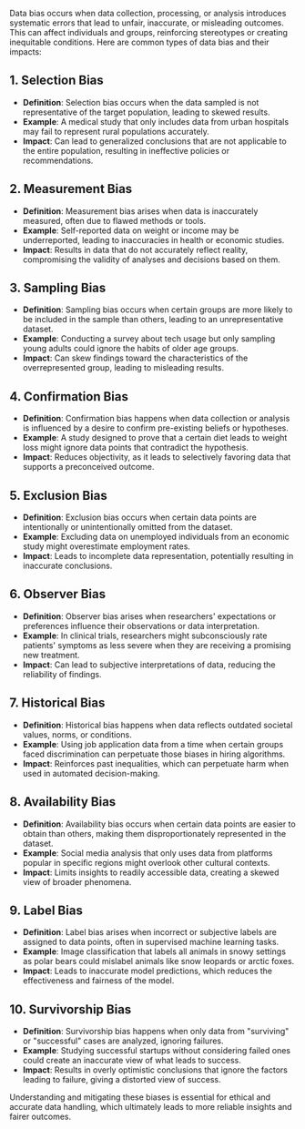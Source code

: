 Data bias occurs when data collection, processing, or analysis introduces systematic errors that lead to unfair, inaccurate, or misleading outcomes. This can affect individuals and groups, reinforcing stereotypes or creating inequitable conditions. Here are common types of data bias and their impacts:

## 1. **Selection Bias**
   - **Definition**: Selection bias occurs when the data sampled is not representative of the target population, leading to skewed results.
   - **Example**: A medical study that only includes data from urban hospitals may fail to represent rural populations accurately.
   - **Impact**: Can lead to generalized conclusions that are not applicable to the entire population, resulting in ineffective policies or recommendations.

## 2. **Measurement Bias**
   - **Definition**: Measurement bias arises when data is inaccurately measured, often due to flawed methods or tools.
   - **Example**: Self-reported data on weight or income may be underreported, leading to inaccuracies in health or economic studies.
   - **Impact**: Results in data that do not accurately reflect reality, compromising the validity of analyses and decisions based on them.

## 3. **Sampling Bias**
   - **Definition**: Sampling bias occurs when certain groups are more likely to be included in the sample than others, leading to an unrepresentative dataset.
   - **Example**: Conducting a survey about tech usage but only sampling young adults could ignore the habits of older age groups.
   - **Impact**: Can skew findings toward the characteristics of the overrepresented group, leading to misleading results.

## 4. **Confirmation Bias**
   - **Definition**: Confirmation bias happens when data collection or analysis is influenced by a desire to confirm pre-existing beliefs or hypotheses.
   - **Example**: A study designed to prove that a certain diet leads to weight loss might ignore data points that contradict the hypothesis.
   - **Impact**: Reduces objectivity, as it leads to selectively favoring data that supports a preconceived outcome.

## 5. **Exclusion Bias**
   - **Definition**: Exclusion bias occurs when certain data points are intentionally or unintentionally omitted from the dataset.
   - **Example**: Excluding data on unemployed individuals from an economic study might overestimate employment rates.
   - **Impact**: Leads to incomplete data representation, potentially resulting in inaccurate conclusions.

## 6. **Observer Bias**
   - **Definition**: Observer bias arises when researchers' expectations or preferences influence their observations or data interpretation.
   - **Example**: In clinical trials, researchers might subconsciously rate patients' symptoms as less severe when they are receiving a promising new treatment.
   - **Impact**: Can lead to subjective interpretations of data, reducing the reliability of findings.

## 7. **Historical Bias**
   - **Definition**: Historical bias happens when data reflects outdated societal values, norms, or conditions.
   - **Example**: Using job application data from a time when certain groups faced discrimination can perpetuate those biases in hiring algorithms.
   - **Impact**: Reinforces past inequalities, which can perpetuate harm when used in automated decision-making.

## 8. **Availability Bias**
   - **Definition**: Availability bias occurs when certain data points are easier to obtain than others, making them disproportionately represented in the dataset.
   - **Example**: Social media analysis that only uses data from platforms popular in specific regions might overlook other cultural contexts.
   - **Impact**: Limits insights to readily accessible data, creating a skewed view of broader phenomena.

## 9. **Label Bias**
   - **Definition**: Label bias arises when incorrect or subjective labels are assigned to data points, often in supervised machine learning tasks.
   - **Example**: Image classification that labels all animals in snowy settings as polar bears could mislabel animals like snow leopards or arctic foxes.
   - **Impact**: Leads to inaccurate model predictions, which reduces the effectiveness and fairness of the model.

## 10. **Survivorship Bias**
   - **Definition**: Survivorship bias happens when only data from "surviving" or "successful" cases are analyzed, ignoring failures.
   - **Example**: Studying successful startups without considering failed ones could create an inaccurate view of what leads to success.
   - **Impact**: Results in overly optimistic conclusions that ignore the factors leading to failure, giving a distorted view of success.

Understanding and mitigating these biases is essential for ethical and accurate data handling, which ultimately leads to more reliable insights and fairer outcomes.
